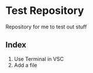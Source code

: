 # Test Repository

Repository for me to test out stuff

## Index

1. Use Terminal in VSC
2. Add a file
